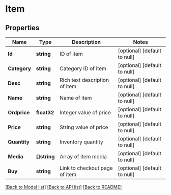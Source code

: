 # Item

## Properties
Name | Type | Description | Notes
------------ | ------------- | ------------- | -------------
**Id** | **string** | ID of item | [optional] [default to null]
**Category** | **string** | Category ID of item | [optional] [default to null]
**Desc** | **string** | Rich text description of item | [optional] [default to null]
**Name** | **string** | Name of item | [optional] [default to null]
**Ordprice** | **float32** | Integer value of price | [optional] [default to null]
**Price** | **string** | String value of price | [optional] [default to null]
**Quantity** | **string** | Inventory quantity | [optional] [default to null]
**Media** | **[]string** | Array of item media | [optional] [default to null]
**Buy** | **string** | Link to checkout page of item | [optional] [default to null]

[[Back to Model list]](../README.md#documentation-for-models) [[Back to API list]](../README.md#documentation-for-api-endpoints) [[Back to README]](../README.md)



